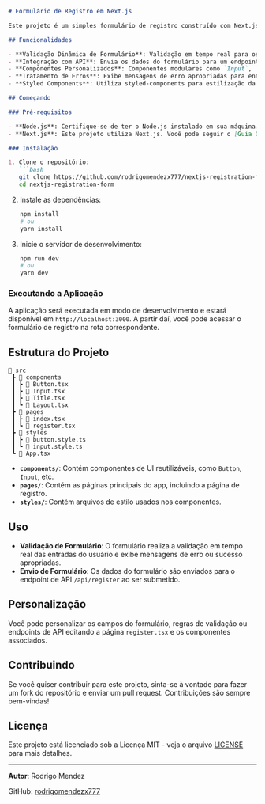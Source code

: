 
```markdown
# Formulário de Registro em Next.js

Este projeto é um simples formulário de registro construído com Next.js. Ele inclui validação de formulários, tratamento de erros e envio para um endpoint de API. O formulário permite que os usuários se registrem fornecendo um nome de usuário, e-mail e senha.

## Funcionalidades

- **Validação Dinâmica de Formulário**: Validação em tempo real para os campos de e-mail, senha e confirmação de senha.
- **Integração com API**: Envia os dados do formulário para um endpoint de API especificado.
- **Componentes Personalizados**: Componentes modulares como `Input`, `Button` e `Title` para reutilização e fácil manutenção.
- **Tratamento de Erros**: Exibe mensagens de erro apropriadas para entradas inválidas e lida com erros de resposta da API.
- **Styled Components**: Utiliza styled-components para estilização da interface, proporcionando um código limpo e de fácil manutenção.

## Começando

### Pré-requisitos

- **Node.js**: Certifique-se de ter o Node.js instalado em sua máquina.
- **Next.js**: Este projeto utiliza Next.js. Você pode seguir o [Guia Oficial de Configuração do Next.js](https://nextjs.org/docs/getting-started) para configurar o ambiente.

### Instalação

1. Clone o repositório:
   ```bash
   git clone https://github.com/rodrigomendezx777/nextjs-registration-form.git
   cd nextjs-registration-form
   ```

2. Instale as dependências:
   ```bash
   npm install
   # ou
   yarn install
   ```

3. Inicie o servidor de desenvolvimento:
   ```bash
   npm run dev
   # ou
   yarn dev
   ```

### Executando a Aplicação

A aplicação será executada em modo de desenvolvimento e estará disponível em `http://localhost:3000`. A partir daí, você pode acessar o formulário de registro na rota correspondente.

## Estrutura do Projeto

```
📂 src
 ┣ 📂 components
 ┃ ┣ 📜 Button.tsx
 ┃ ┣ 📜 Input.tsx
 ┃ ┣ 📜 Title.tsx
 ┃ ┗ 📜 Layout.tsx
 ┣ 📂 pages
 ┃ ┣ 📜 index.tsx
 ┃ ┗ 📜 register.tsx
 ┣ 📂 styles
 ┃ ┣ 📜 button.style.ts
 ┃ ┗ 📜 input.style.ts
 ┗ 📜 App.tsx
```

- **`components/`**: Contém componentes de UI reutilizáveis, como `Button`, `Input`, etc.
- **`pages/`**: Contém as páginas principais do app, incluindo a página de registro.
- **`styles/`**: Contém arquivos de estilo usados nos componentes.

## Uso

- **Validação de Formulário**: O formulário realiza a validação em tempo real das entradas do usuário e exibe mensagens de erro ou sucesso apropriadas.
- **Envio de Formulário**: Os dados do formulário são enviados para o endpoint de API `/api/register` ao ser submetido.

## Personalização

Você pode personalizar os campos do formulário, regras de validação ou endpoints de API editando a página `register.tsx` e os componentes associados.

## Contribuindo

Se você quiser contribuir para este projeto, sinta-se à vontade para fazer um fork do repositório e enviar um pull request. Contribuições são sempre bem-vindas!

## Licença

Este projeto está licenciado sob a Licença MIT - veja o arquivo [LICENSE](LICENSE) para mais detalhes.

---

**Autor**: Rodrigo Mendez

GitHub: [rodrigomendezx777](https://github.com/rodrigomendezx777)
```
